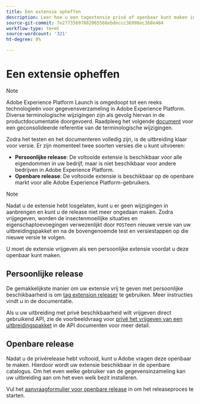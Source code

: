 ```yaml
---
title: Een extensie opheffen
description: Leer hoe u een tagextensie privé of openbaar kunt maken in Adobe Experience Platform.
source-git-commit: 7e27735697882065566ebdeccc36998ec368e404
workflow-type: tm+mt
source-wordcount: '321'
ht-degree: 0%

---
```


# Een extensie opheffen

>[!NOTE]
>
>Adobe Experience Platform Launch is omgedoopt tot een reeks technologieën voor gegevensverzameling in Adobe Experience Platform. Diverse terminologische wijzigingen zijn als gevolg hiervan in de productdocumentatie doorgevoerd. Raadpleeg het volgende [document](../../term-updates.md) voor een geconsolideerde referentie van de terminologische wijzigingen.

Zodra het testen en het documenteren volledig zijn, is de uitbreiding klaar voor versie. Er zijn momenteel twee soorten versies die u kunt uitvoeren:

- **Persoonlijke release**: De voltooide extensie is beschikbaar voor alle eigendommen in uw bedrijf, maar is niet beschikbaar voor andere bedrijven in Adobe Experience Platform.
- **Openbare release**: De voltooide extensie is beschikbaar op de openbare markt voor alle Adobe Experience Platform-gebruikers.

>[!NOTE]
>
>Nadat u de extensie hebt losgelaten, kunt u er geen wijzigingen in aanbrengen en kunt u de release niet meer ongedaan maken.  Zodra vrijgegeven, worden de insectenmoeilijke situaties en eigenschaptoevoegingen verwezenlijkt door `POST`een nieuwe versie van uw uitbreidingspakket en na de bovengenoemde test en versiestappen op die nieuwe versie te volgen.

U moet de extensie vrijgeven als een persoonlijke extensie voordat u deze openbaar kunt maken.

## Persoonlijke release

De gemakkelijkste manier om uw extensie vrij te geven met persoonlijke beschikbaarheid is om [tag extension releaser](https://www.npmjs.com/package/@adobe/reactor-releaser) te gebruiken. Meer instructies vindt u in de documentatie.

Als u uw uitbreiding met privé beschikbaarheid wilt vrijgeven direct gebruikend API, zie de voorbeeldvraag voor [privé het vrijgeven van een uitbreidingspakket](https://developer.adobelaunch.com/api/reference/1.0/extension_packages/release_private/) in de API documenten voor meer detail.

## Openbare release

Nadat u de privérelease hebt voltooid, kunt u Adobe vragen deze openbaar te maken.  Hierdoor wordt uw extensie beschikbaar in de openbare catalogus. Om het even welke gebruiker van de gegevensinzameling kan uw uitbreiding aan om het even welk bezit installeren.

Vul het [aanvraagformulier voor openbare release](https://adobe.allegiancetech.com/cgi-bin/qwebcorporate.dll?idx=7DRB5U) in om het releaseproces te starten.
